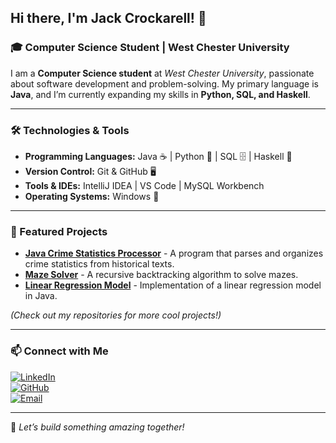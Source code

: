 ## Hi there, I'm Jack Crockarell! 👋

### 🎓 Computer Science Student | West Chester University

I am a **Computer Science student** at *West Chester University*, passionate about software development and problem-solving. My primary language is **Java**, and I’m currently expanding my skills in **Python, SQL, and Haskell**.

---

### 🛠️ Technologies & Tools

- **Programming Languages:** Java ☕ | Python 🐍 | SQL 🗄️ | Haskell 🔢
- **Version Control:** Git & GitHub 🖥️
- **Tools & IDEs:** IntelliJ IDEA | VS Code | MySQL Workbench
- **Operating Systems:** Windows 🏁 

---

### 🌟 Featured Projects

- **[Java Crime Statistics Processor](https://github.com/your-repo)** - A program that parses and organizes crime statistics from historical texts.
- **[Maze Solver](https://github.com/your-repo)** - A recursive backtracking algorithm to solve mazes.
- **[Linear Regression Model](https://github.com/your-repo)** - Implementation of a linear regression model in Java.

*(Check out my repositories for more cool projects!)*

---

### 📫 Connect with Me

[![LinkedIn](https://img.shields.io/badge/LinkedIn-Jack%20Crockarell-blue?logo=linkedin)](https://www.linkedin.com/in/jack-crockarell-6a7214228/)  
[![GitHub](https://img.shields.io/badge/GitHub-Jack%20Crockarell-181717?logo=github)](https://github.com/jackcrockarell)  
[![Email](https://img.shields.io/badge/Email-jack.crockarell@gmail.com-red?logo=gmail)](mailto:jack.crockarell@gmail.com)  

---

🚀 *Let’s build something amazing together!*
